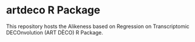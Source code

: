 # artdeco R Package

This repository hosts the Alikeness based on Regression on Transcriptomic DECOnvolution (ART DÈCO) R Package.
